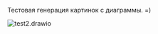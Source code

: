 ﻿Тестовая генерация картинок с диаграммы. =)

![test2.drawio](https://github.com/brown-aleks/TodoList/tree/master/ToDoList.WebAPI/test2.drawio.png)